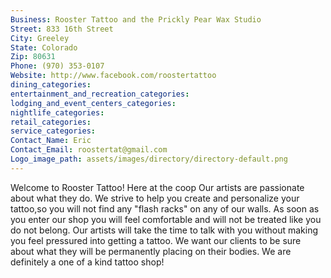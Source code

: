 ```yaml
---
Business: Rooster Tattoo and the Prickly Pear Wax Studio
Street: 833 16th Street
City: Greeley
State: Colorado
Zip: 80631
Phone: (970) 353-0107
Website: http://www.facebook.com/roostertattoo
dining_categories: 
entertainment_and_recreation_categories: 
lodging_and_event_centers_categories: 
nightlife_categories: 
retail_categories: 
service_categories: 
Contact_Name: Eric
Contact_Email: roostertat@gmail.com
Logo_image_path: assets/images/directory/directory-default.png
---
```

Welcome to Rooster Tattoo! Here at the coop Our artists are passionate about what they do. We strive to help you create and personalize your tattoo,so you will not find any "flash racks" on any of our walls. As soon as you enter our shop you will feel comfortable and will not be treated like you do not belong. Our artists will take the time to talk with you without making you feel pressured into getting a tattoo. We want our clients to be sure about what they will be permanently placing on their bodies. We are definitely a one of a kind tattoo shop!
